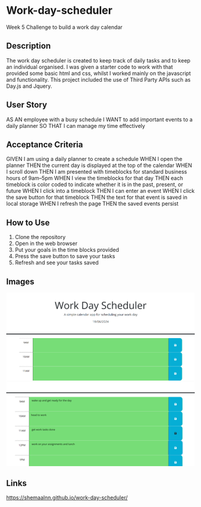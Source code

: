 # Work-day-scheduler
Week 5 Challenge to build a work day calendar 

## Description 

The work day scheduler is created to keep track of daily tasks and to keep an individual organised. I was given a starter code to work with that provided some basic html and css, whilst I worked mainly on the javascript and functionality. This project included the use of Third Party APIs such as Day.js and Jquery. 

## User Story

AS AN employee with a busy schedule
I WANT to add important events to a daily planner
SO THAT I can manage my time effectively

## Acceptance Criteria 

GIVEN I am using a daily planner to create a schedule
WHEN I open the planner
THEN the current day is displayed at the top of the calendar
WHEN I scroll down
THEN I am presented with timeblocks for standard business hours of 9am&ndash;5pm
WHEN I view the timeblocks for that day
THEN each timeblock is color coded to indicate whether it is in the past, present, or future
WHEN I click into a timeblock
THEN I can enter an event
WHEN I click the save button for that timeblock
THEN the text for that event is saved in local storage
WHEN I refresh the page
THEN the saved events persist

## How to Use 

1. Clone the repository
2. Open in the web browser 
3. Put your goals in the time blocks provided 
4. Press the save button to save your tasks 
5. Refresh and see your tasks saved 

## Images 

![opening](image-1.png)
![second](image-2.png)

## Links 

https://shemaalnn.github.io/work-day-scheduler/